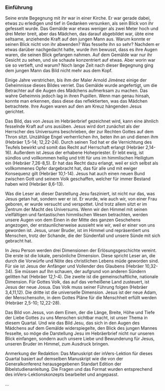 ### Einführung

Seine erste Begegnung mit ihr war in einer Kirche. Er war gerade dabei, etwas zu erledigen und tief in Gedanken versunken, als sein Blick von ihr gefesselt wurde. Das Gemälde war etwas weniger als zwei Meter hoch und drei Meter breit, aber das Mädchen, das darauf abgebildet war, übte eine seltsame, anziehende Kraft auf den jungen Mann aus. Warum konnte er seinen Blick nicht von ihr abwenden? Was fesselte ihn so sehr? Nachdem er etwas darüber nachgedacht hatte, wurde ihm bewusst, dass es ihre Augen waren, die seinen Blick gefangen nahmen. Auf dem Gemälde war nur ihr Gesicht zu sehen, und sie schaute konzentriert auf etwas. Aber worin war sie so vertieft, und warum? Noch lange Zeit nach dieser Begegnung ging dem jungen Mann das Bild nicht mehr aus dem Kopf.

Einige Jahre verstrichen, bis ihm der Maler Arnold Jiménez einige der Geheimnisse dieses Bildes verriet. Das Gemälde wurde angefertigt, um die Betrachter auf die Augen des Mädchens aufmerksam zu machen. Das wahre Geheimnis jedoch lag in ihren Pupillen. Wenn man genau hinsah, konnte man erkennen, dass diese das reflektierten, was das Mädchen betrachtete. Ihre Augen waren auf den am Kreuz hängenden Jesus gerichtet.

Das Bild, das von Jesus im Hebräerbrief gezeichnet wird, kann eine ähnlich fesselnde Kraft auf uns ausüben. Jesus wird dort zunächst als der Herrscher des Universums beschrieben, der zur Rechten Gottes auf dem Thron sitzt. Unzählige Engel verherrlichen ihn, beten ihn an und dienen ihm (Hebräer 1,5-14; 12,22-24). Durch seinen Tod hat er die Vernichtung des Teufels bewirkt und somit das Recht auf Herrschaft erlangt (Hebräer 2,14-16). Außerdem ist Jesus der erhabene Hohepriester. Er lebt ewig, ist sündlos und vollkommen heilig und tritt für uns im himmlischen Heiligtum ein (Hebräer 7,26-8,5). Er hat das Recht dazu erlangt, weil er sich selbst als vollkommenes Opfer dargebracht hat, das für alle und mit ewiger Konsequenz gilt (Hebräer 10,1-14). Jesus hat auch einen neuen Bund zwischen Gott und seinem Volk geschaffen, welcher für immer Bestand haben wird (Hebräer 8,6-13).

Was die Leser an dieser Darstellung Jesu fasziniert, ist nicht nur das, was Jesus getan hat, sondern wer er ist. Er wurde, wie auch wir, von einer Frau geboren, er wurde versucht und verspottet. Und trotz allem sitzt er im Zentrum der Macht des Universums. Wenn wir den Himmel mit seinen vielfältigen und fantastischen himmlischen Wesen betrachten, werden unsere Augen von dem Einen in der Mitte des ganzen Geschehens angezogen, der erstaunlicherweise aussieht wie wir, weil er einer von uns geworden ist. Jesus, unser Bruder, ist im Himmel und repräsentiert uns Menschen, trotz der Schande, die der Sündenfall und unsere Sünde mit sich gebracht hat.

In Jesu Person werden drei Dimensionen der Erlösungsgeschichte vereint. Die erste ist die lokale, persönliche Dimension. Diese spricht Leser an, die durch die Vorwürfe und Nöte des christlichen Lebens müde geworden sind. Für sie ist Jesus der Anfänger und Vollender des Glaubens (Hebräer 10,32-34). Sie müssen auf Ihn schauen, der aufgrund von anderen Sündern gelitten hat (Hebräer 12,1-4). Die zweite ist die gemeinschaftliche, nationale Dimension. Für Gottes Volk, das auf das verheißene Land zusteuert, ist Jesus der neue Josua. Das Volk muss seiner Führung folgen (Hebräer 3,4,11,12). Die dritte ist die universelle Dimension. Jesus ist der neue Adam, der Menschensohn, in dem Gottes Pläne für die Menschheit erfüllt werden (Hebräer 2,5-10; 12,22-28).

Das Bild von Jesus, von dem Einen, der die Länge, Breite, Höhe und Tiefe der Liebe Gottes zu uns Menschen sichtbar macht, ist unser Thema in diesem Quartal. Und wie das Bild Jesu, das sich in den Augen des Mädchens auf dem Gemälde widerspiegelte, den Blick des jungen Mannes fesselte, so möge die Darstellung Jesu im Hebräerbrief nicht nur unseren Blick einfangen, sondern auch unsere Liebe und Bewunderung für Jesus, unseren Bruder im Himmel, zum Ausdruck bringen.

Anmerkung der Redaktion: Das Manuskript der inVers-Lektion für dieses Quartal basiert auf demselben Manuskript wie die von der Generalkonferenz herausgegebenen Standart Edition der Bibelstudienanleitung. Die Fragen und das Format wurden entsprechend des inVers-Lektionskonzepts bearbeitet und angepasst.

...
